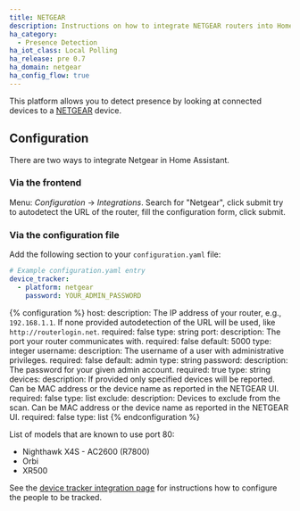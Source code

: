 ```yaml
---
title: NETGEAR
description: Instructions on how to integrate NETGEAR routers into Home Assistant.
ha_category:
  - Presence Detection
ha_iot_class: Local Polling
ha_release: pre 0.7
ha_domain: netgear
ha_config_flow: true
---
```


This platform allows you to detect presence by looking at connected devices to a [NETGEAR](https://www.netgear.com/) device.

## Configuration

There are two ways to integrate Netgear in Home Assistant.

### Via the frontend

Menu: *Configuration* -> *Integrations*. Search for "Netgear", click submit try to autodetect the URL of the router, fill the configuration form, click submit.

### Via the configuration file

Add the following section to your `configuration.yaml` file:

```yaml
# Example configuration.yaml entry
device_tracker:
  - platform: netgear
    password: YOUR_ADMIN_PASSWORD
```

{% configuration %}
host:
  description: The IP address of your router, e.g., `192.168.1.1`. If none provided autodetection of the URL will be used, like `http://routerlogin.net`.
  required: false
  type: string
port:
  description: The port your router communicates with.
  required: false
  default: 5000
  type: integer
username:
  description: The username of a user with administrative privileges.
  required: false
  default: admin
  type: string
password:
  description: The password for your given admin account.
  required: true
  type: string
devices:
  description: If provided only specified devices will be reported. Can be MAC address or the device name as reported in the NETGEAR UI.
  required: false
  type: list
exclude:
  description: Devices to exclude from the scan. Can be MAC address or the device name as reported in the NETGEAR UI.
  required: false
  type: list
{% endconfiguration %}


List of models that are known to use port 80:

- Nighthawk X4S - AC2600 (R7800)
- Orbi
- XR500

See the [device tracker integration page](/integrations/device_tracker/) for instructions how to configure the people to be tracked.
